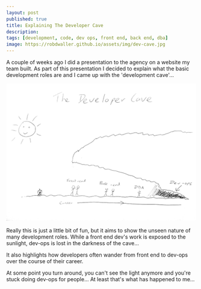 ```yaml
---
layout: post
published: true
title: Explaining The Developer Cave
description:
tags: [development, code, dev ops, front end, back end, dba]
image: https://robdwaller.github.io/assets/img/dev-cave.jpg
---
```

A couple of weeks ago I did a presentation to the agency on a website my team
built. As part of this presentation I decided to explain what the basic development
roles are and I came up with the 'development cave'...

<img src="/assets/img/dev-cave.jpg" />

Really this is just a little bit of fun, but it aims to show the unseen nature of many development roles. While a front end dev's work is exposed to the sunlight, dev-ops is lost in the darkness of the cave...

It also highlights how developers often wander from front end to dev-ops over the course of their career. 

At some point you turn around, you can't see the light anymore and you're stuck doing dev-ops for people... At least that's what has happened to me...
